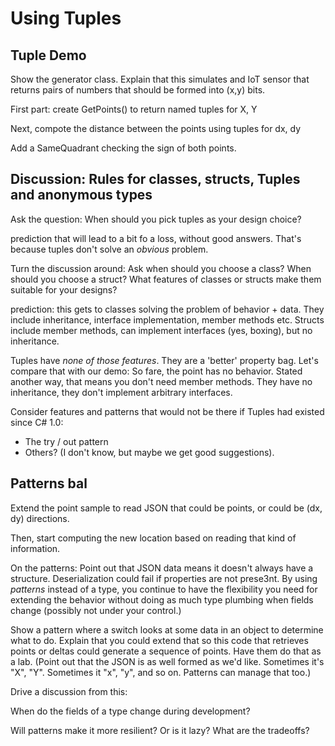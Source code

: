 # Using Tuples

## Tuple Demo

Show the generator class. Explain that this simulates and IoT sensor that returns
pairs of numbers that should be formed into (x,y) bits. 

First part: create GetPoints() to return named tuples for X, Y

Next, compote the distance between the points using tuples for dx, dy

Add a SameQuadrant checking the sign of both points.

## Discussion: Rules for classes, structs, Tuples and anonymous types

Ask the question: When should you pick tuples as your design choice?

prediction that will lead to a bit fo a loss, without good answers. That's because tuples don't solve an *obvious* problem. 

Turn the discussion around: Ask when should you choose a class? When should you choose a struct? What features of classes or structs make them suitable for your designs? 

prediction: this gets to classes solving the problem of behavior + data. They include inheritance, interface implementation, member methods etc.
Structs include member methods, can implement interfaces (yes, boxing), but no inheritance.

Tuples have *none of those features*. They are a 'better' property bag. Let's compare that with our demo: So fare, the point has no behavior. Stated another way, that means you don't need member methods. They have no inheritance, they don't implement arbitrary interfaces. 

Consider features and patterns that would not be there if Tuples had existed since C# 1.0:
- The try / out pattern
- Others? (I don't know, but maybe we get good suggestions).

## Patterns bal

Extend the point sample to read JSON that could be points, or could be (dx, dy) directions.

Then, start computing the new location based on reading that kind of information.

On the patterns: Point out that JSON data means it doesn't always have a structure.
Deserialization could fail if properties are not prese3nt. By using *patterns* instead
of a type, you continue to have the flexibility you need for extending the behavior without doing as much type plumbing when fields change (possibly not under your control.)

Show a pattern where a switch looks at some data in an object to determine what to do.
Explain that you could extend that so this code that retrieves points or deltas could generate a sequence of points. Have them do that as a lab. (Point out that the JSON is as well formed as we'd like. Sometimes it's "X", "Y". Sometimes it "x", "y", and so on. Patterns can manage that too.)

Drive a discussion from this:

When do the fields of a type change during development?

Will patterns make it more resilient? Or is it lazy? What are the tradeoffs?
